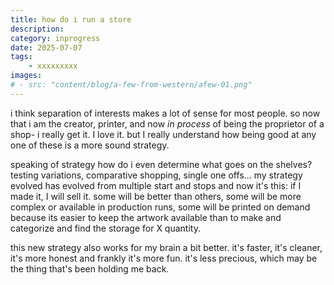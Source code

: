 ```yaml
---
title: how do i run a store 
description: 
category: inprogress
date: 2025-07-07
tags: 
    - xxxxxxxxx
images: 
# - src: "content/blog/a-few-from-western/afew-01.png"
---
```


<!-- ## how do i run a store  -->

i think separation of interests makes a lot of sense for most people. so now that i am the creator, printer, and now _in process_ of being the proprietor of a shop- i really get it. I love it. but I really understand how being good at any one of these is a more sound strategy. 

speaking of strategy how do i even determine what goes on the shelves? testing variations, comparative shopping, single one offs... my strategy evolved has evolved from multiple start and stops and now it's this: if I made it, I will sell it. some will be better than others, some will be more complex or available in production runs, some will be printed on demand because its easier to keep the artwork available than to make and categorize and find the storage for X quantity. 

this new strategy also works for my brain a bit better. it's faster, it's cleaner, it's more honest and frankly it's more fun. it's less precious, which may be the thing that's been holding me back.


<div class="three-column">

<!-- {% image "./studio-ivar-desk.jpg", "000" %}  -->

</div>

